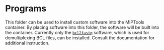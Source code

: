 # Programs

This folder can be used to install custom software into the MIPTools container.
By placing software into this folder, the software will be built into the
container. Currently only the
[`bcl2fastq`](https://support.illumina.com/sequencing/sequencing_software/bcl2fastq-conversion-software.html)
software, which is used for demultiplexing BCL files, can be installed. Consult
the documentation for additional instruction.

